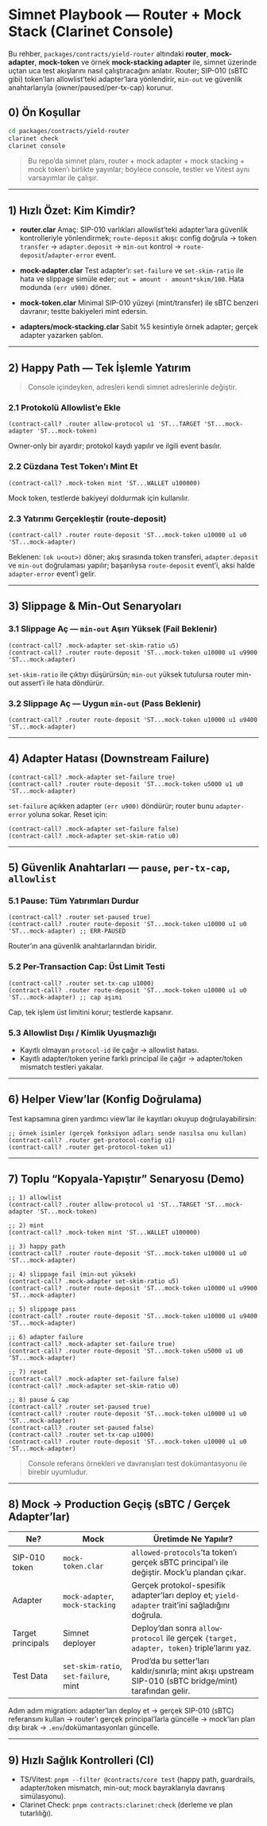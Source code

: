 # Simnet Playbook — Router + Mock Stack (Clarinet Console)

Bu rehber, `packages/contracts/yield-router` altındaki **router**, **mock-adapter**, **mock-token** ve örnek **mock-stacking adapter** ile, simnet üzerinde uçtan uca test akışlarını nasıl çalıştıracağını anlatır. Router; SIP-010 (sBTC gibi) token’ları allowlist’teki adapter’lara yönlendirir, `min-out` ve güvenlik anahtarlarıyla (owner/paused/per-tx-cap) korunur.&#x20;

## 0) Ön Koşullar

```bash
cd packages/contracts/yield-router
clarinet check
clarinet console
```

> Bu repo’da simnet planı, router + mock adapter + mock stacking + mock token’ı birlikte yayınlar; böylece console, testler ve Vitest aynı varsayımlar ile çalışır.&#x20;

---

## 1) Hızlı Özet: Kim Kimdir?

* **router.clar**
  Amaç: SIP-010 varlıkları allowlist’teki adapter’lara güvenlik kontrolleriyle yönlendirmek; `route-deposit` akışı: config doğrula → token `transfer` → `adapter.deposit` → `min-out` kontrol → `route-deposit`/`adapter-error` event.&#x20;

* **mock-adapter.clar**
  Test adapter’ı: `set-failure` ve `set-skim-ratio` ile hata ve slippage simüle eder; `out = amount - amount*skim/100`. Hata modunda `(err u900)` döner.&#x20;

* **mock-token.clar**
  Minimal SIP-010 yüzeyi (mint/transfer) ile sBTC benzeri davranır; testte bakiyeleri mint edersin.&#x20;

* **adapters/mock-stacking.clar**
  Sabit %5 kesintiyle örnek adapter; gerçek adapter yazarken şablon.&#x20;

---

## 2) Happy Path — Tek İşlemle Yatırım

> Console içindeyken, adresleri kendi simnet adreslerinle değiştir.

### 2.1 Protokolü Allowlist’e Ekle

```clarity
(contract-call? .router allow-protocol u1 'ST...TARGET 'ST...mock-adapter 'ST...mock-token)
```

Owner-only bir ayardır; protokol kaydı yapılır ve ilgili event basılır. &#x20;

### 2.2 Cüzdana Test Token’ı Mint Et

```clarity
(contract-call? .mock-token mint 'ST...WALLET u100000)
```

Mock token, testlerde bakiyeyi doldurmak için kullanılır. &#x20;

### 2.3 Yatırımı Gerçekleştir (route-deposit)

```clarity
(contract-call? .router route-deposit 'ST...mock-token u10000 u1 u0 'ST...mock-adapter)
```

Beklenen: `(ok u<out>)` döner; akış sırasında token transferi, `adapter.deposit` ve `min-out` doğrulaması yapılır; başarılıysa `route-deposit` event’i, aksi halde `adapter-error` event’i gelir.&#x20;

---

## 3) Slippage & Min-Out Senaryoları

### 3.1 Slippage Aç — `min-out` Aşırı Yüksek (Fail Beklenir)

```clarity
(contract-call? .mock-adapter set-skim-ratio u5)
(contract-call? .router route-deposit 'ST...mock-token u10000 u1 u9900 'ST...mock-adapter)
```

`set-skim-ratio` ile çıktıyı düşürürsün; `min-out` yüksek tutulursa router min-out assert’i ile hata döndürür.&#x20;

### 3.2 Slippage Aç — Uygun `min-out` (Pass Beklenir)

```clarity
(contract-call? .router route-deposit 'ST...mock-token u10000 u1 u9400 'ST...mock-adapter)
```

---

## 4) Adapter Hatası (Downstream Failure)

```clarity
(contract-call? .mock-adapter set-failure true)
(contract-call? .router route-deposit 'ST...mock-token u5000 u1 u0 'ST...mock-adapter)
```

`set-failure` açıkken adapter `(err u900)` döndürür; router bunu `adapter-error` yoluna sokar. Reset için:

```clarity
(contract-call? .mock-adapter set-failure false)
(contract-call? .mock-adapter set-skim-ratio u0)
```

&#x20;

---

## 5) Güvenlik Anahtarları — `pause`, `per-tx-cap`, `allowlist`

### 5.1 Pause: Tüm Yatırımları Durdur

```clarity
(contract-call? .router set-paused true)
(contract-call? .router route-deposit 'ST...mock-token u10000 u1 u0 'ST...mock-adapter) ;; ERR-PAUSED
```

Router’ın ana güvenlik anahtarlarından biridir.&#x20;

### 5.2 Per-Transaction Cap: Üst Limit Testi

```clarity
(contract-call? .router set-tx-cap u1000)
(contract-call? .router route-deposit 'ST...mock-token u10000 u1 u0 'ST...mock-adapter) ;; cap aşımı
```

Cap, tek işlem üst limitini korur; testlerde kapsanır.&#x20;

### 5.3 Allowlist Dışı / Kimlik Uyuşmazlığı

* Kayıtlı olmayan `protocol-id` ile çağır → allowlist hatası.
* Kayıtlı adapter/token yerine farklı principal ile çağır → adapter/token mismatch testleri yakalar.&#x20;

---

## 6) Helper View’lar (Konfig Doğrulama)

Test kapsamına giren yardımcı view’lar ile kayıtları okuyup doğrulayabilirsin:

```clarity
;; örnek isimler (gerçek fonksiyon adları sende nasılsa onu kullan)
(contract-call? .router get-protocol-config u1)
(contract-call? .router get-protocol-token u1)
```



---

## 7) Toplu “Kopyala-Yapıştır” Senaryosu (Demo)

```clarity
;; 1) allowlist
(contract-call? .router allow-protocol u1 'ST...TARGET 'ST...mock-adapter 'ST...mock-token)

;; 2) mint
(contract-call? .mock-token mint 'ST...WALLET u100000)

;; 3) happy path
(contract-call? .router route-deposit 'ST...mock-token u10000 u1 u0 'ST...mock-adapter)

;; 4) slippage fail (min-out yüksek)
(contract-call? .mock-adapter set-skim-ratio u5)
(contract-call? .router route-deposit 'ST...mock-token u10000 u1 u9900 'ST...mock-adapter)

;; 5) slippage pass
(contract-call? .router route-deposit 'ST...mock-token u10000 u1 u9400 'ST...mock-adapter)

;; 6) adapter failure
(contract-call? .mock-adapter set-failure true)
(contract-call? .router route-deposit 'ST...mock-token u5000 u1 u0 'ST...mock-adapter)

;; 7) reset
(contract-call? .mock-adapter set-failure false)
(contract-call? .mock-adapter set-skim-ratio u0)

;; 8) pause & cap
(contract-call? .router set-paused true)
(contract-call? .router route-deposit 'ST...mock-token u10000 u1 u0 'ST...mock-adapter)
(contract-call? .router set-paused false)
(contract-call? .router set-tx-cap u1000)
(contract-call? .router route-deposit 'ST...mock-token u10000 u1 u0 'ST...mock-adapter)
```

> Console referans örnekleri ve davranışları test dokümantasyonu ile birebir uyumludur.&#x20;

---

## 8) Mock → Production Geçiş (sBTC / Gerçek Adapter’lar)

| Ne?               | Mock                                  | Üretimde Ne Yapılır?                                                                                    |
| ----------------- | ------------------------------------- | ------------------------------------------------------------------------------------------------------- |
| SIP-010 token     | `mock-token.clar`                     | `allowed-protocols`’ta token’ı gerçek sBTC principal’ı ile değiştir. Mock’u plandan çıkar.              |
| Adapter           | `mock-adapter`, `mock-stacking`       | Gerçek protokol-spesifik adapter’ları deploy et; `yield-adapter` trait’ini sağladığını doğrula.         |
| Target principals | Simnet deployer                       | Deploy’dan sonra `allow-protocol` ile gerçek `{target, adapter, token}` triple’larını yaz.              |
| Test Data         | `set-skim-ratio`, `set-failure`, mint | Prod’da bu setter’ları kaldır/sınırla; mint akışı upstream SIP-010 (sBTC bridge/mint) tarafından gelir. |

Adım adım migration: adapter’ları deploy et → gerçek SIP-010 (sBTC) referansını kullan → router’ı gerçek principal’larla güncelle → mock’ları plan dışı bırak → `.env`/dokümantasyonları güncelle.&#x20;

---

## 9) Hızlı Sağlık Kontrolleri (CI)

* TS/Vitest: `pnpm --filter @contracts/core test` (happy path, guardrails, adapter/token mismatch, min-out; mock bayraklarıyla davranış simülasyonu).&#x20;
* Clarinet Check: `pnpm contracts:clarinet:check` (derleme ve plan tutarlılığı).&#x20;